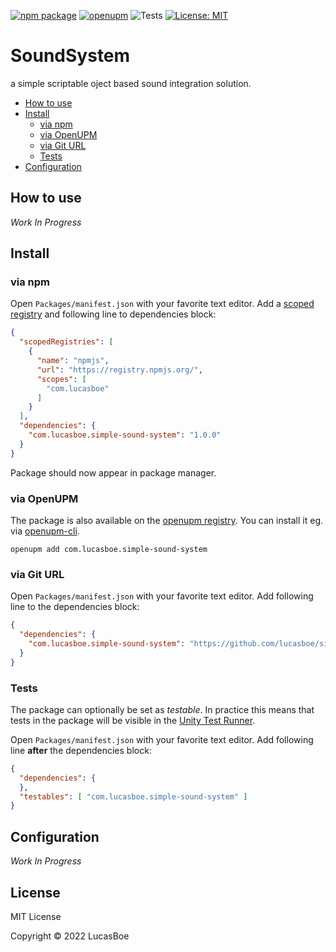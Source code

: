 [![npm package](https://img.shields.io/npm/v/com.lucasboe.simple-sound-system)](https://www.npmjs.com/package/com.lucasboe.simple-sound-system)
[![openupm](https://img.shields.io/npm/v/com.lucasboe.simple-sound-system?label=openupm&registry_uri=https://package.openupm.com)](https://openupm.com/packages/com.lucasboe.simple-sound-system/)
![Tests](https://github.com/lucasboe/simple-sound-system/workflows/Tests/badge.svg)
[![License: MIT](https://img.shields.io/badge/License-MIT-green.svg)](https://opensource.org/licenses/MIT)

# SoundSystem

a simple scriptable oject based sound integration solution.

- [How to use](#how-to-use)
- [Install](#install)
  - [via npm](#via-npm)
  - [via OpenUPM](#via-openupm)
  - [via Git URL](#via-git-url)
  - [Tests](#tests)
- [Configuration](#configuration)

<!-- toc -->

## How to use

*Work In Progress*

## Install

### via npm

Open `Packages/manifest.json` with your favorite text editor. Add a [scoped registry](https://docs.unity3d.com/Manual/upm-scoped.html) and following line to dependencies block:
```json
{
  "scopedRegistries": [
    {
      "name": "npmjs",
      "url": "https://registry.npmjs.org/",
      "scopes": [
        "com.lucasboe"
      ]
    }
  ],
  "dependencies": {
    "com.lucasboe.simple-sound-system": "1.0.0"
  }
}
```
Package should now appear in package manager.

### via OpenUPM

The package is also available on the [openupm registry](https://openupm.com/packages/com.lucasboe.simple-sound-system). You can install it eg. via [openupm-cli](https://github.com/openupm/openupm-cli).

```
openupm add com.lucasboe.simple-sound-system
```

### via Git URL

Open `Packages/manifest.json` with your favorite text editor. Add following line to the dependencies block:
```json
{
  "dependencies": {
    "com.lucasboe.simple-sound-system": "https://github.com/lucasboe/simple-sound-system.git"
  }
}
```

### Tests

The package can optionally be set as *testable*.
In practice this means that tests in the package will be visible in the [Unity Test Runner](https://docs.unity3d.com/2017.4/Documentation/Manual/testing-editortestsrunner.html).

Open `Packages/manifest.json` with your favorite text editor. Add following line **after** the dependencies block:
```json
{
  "dependencies": {
  },
  "testables": [ "com.lucasboe.simple-sound-system" ]
}
```

## Configuration

*Work In Progress*

## License

MIT License

Copyright © 2022 LucasBoe
